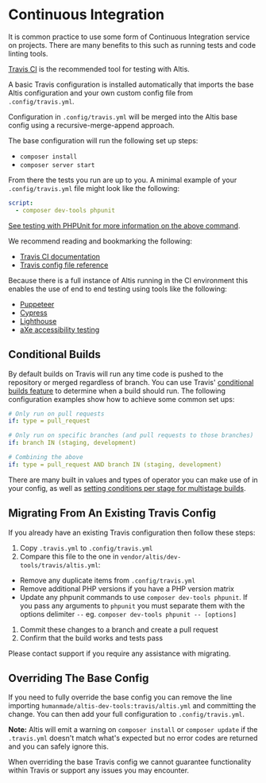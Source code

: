 # Continuous Integration

It is common practice to use some form of Continuous Integration service on projects. There are many benefits to this such as running tests and code linting tools.

[Travis CI](https://travis-ci.com) is the recommended tool for testing with Altis.

A basic Travis configuration is installed automatically that imports the base Altis configuration and your own custom config file from `.config/travis.yml`.

Configuration in `.config/travis.yml` will be merged into the Altis base config using a recursive-merge-append approach.

The base configuration will run the following set up steps:

- `composer install`
- `composer server start`

From there the tests you run are up to you. A minimal example of your `.config/travis.yml` file might look like the following:

```yml
script:
  - composer dev-tools phpunit
```

[See testing with PHPUnit for more information on the above command](./testing-with-phpunit.md).

We recommend reading and bookmarking the following:

- [Travis CI documentation](https://docs.travis-ci.com/)
- [Travis config file reference](https://config.travis-ci.com/)

Because there is a full instance of Altis running in the CI environment this enables the use of end to end testing using tools like the following:

- [Puppeteer](https://pptr.dev/)
- [Cypress](https://cypress.io)
- [Lighthouse](https://developers.google.com/web/tools/lighthouse)
- [aXe accessibility testing](https://www.deque.com/axe/)

## Conditional Builds

By default builds on Travis will run any time code is pushed to the repository or merged regardless of branch. You can use Travis' [conditional builds feature](https://docs.travis-ci.com/user/conditions-v1) to determine when a build should run. The following configuration examples show how to achieve some common set ups:

```yaml
# Only run on pull requests
if: type = pull_request

# Only run on specific branches (and pull requests to those branches)
if: branch IN (staging, development)

# Combining the above
if: type = pull_request AND branch IN (staging, development)
```

There are many built in values and types of operator you can make use of in your config, as well as [setting conditions per stage for multistage builds](https://docs.travis-ci.com/user/build-stages/).

## Migrating From An Existing Travis Config

If you already have an existing Travis configuration then follow these steps:

1. Copy `.travis.yml` to `.config/travis.yml`
1. Compare this file to the one in `vendor/altis/dev-tools/travis/altis.yml`:
  - Remove any duplicate items from `.config/travis.yml`
  - Remove additional PHP versions if you have a PHP version matrix
  - Update any phpunit commands to use `composer dev-tools phpunit`. If you pass any arguments to `phpunit` you must separate them with the options delimiter `--` eg. `composer dev-tools phpunit -- [options]`
1. Commit these changes to a branch and create a pull request
1. Confirm that the build works and tests pass

Please contact support if you require any assistance with migrating.

## Overriding The Base Config

If you need to fully override the base config you can remove the line importing `humanmade/altis-dev-tools:travis/altis.yml` and committing the change. You can then add your full configuration to `.config/travis.yml`.

**Note:** Altis will emit a warning on `composer install` or `composer update` if the `.travis.yml` doesn't match what's expected but no error codes are returned and you can safely ignore this.

When overriding the base Travis config we cannot guarantee functionality within Travis or support any issues you may encounter.
